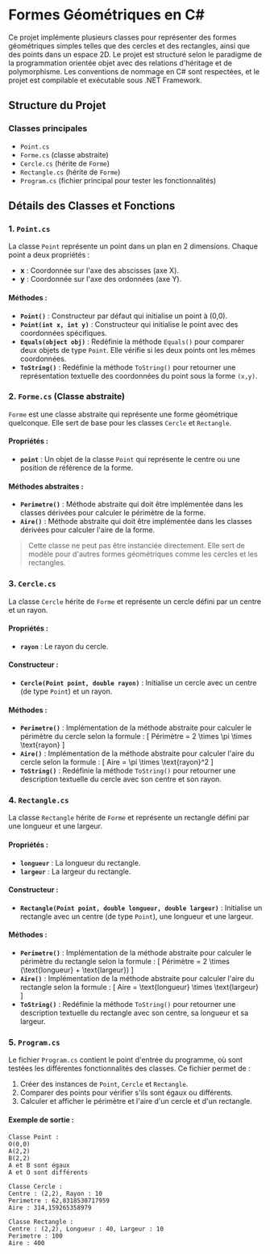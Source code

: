 # Formes Géométriques en C#

Ce projet implémente plusieurs classes pour représenter des formes géométriques simples telles que des cercles et des rectangles, ainsi que des points dans un espace 2D. Le projet est structuré selon le paradigme de la programmation orientée objet avec des relations d'héritage et de polymorphisme. Les conventions de nommage en C# sont respectées, et le projet est compilable et exécutable sous .NET Framework.

## Structure du Projet

### Classes principales

- `Point.cs`
- `Forme.cs` (classe abstraite)
- `Cercle.cs` (hérite de `Forme`)
- `Rectangle.cs` (hérite de `Forme`)
- `Program.cs` (fichier principal pour tester les fonctionnalités)

## Détails des Classes et Fonctions

### 1. `Point.cs`

La classe `Point` représente un point dans un plan en 2 dimensions. Chaque point a deux propriétés :
- **x** : Coordonnée sur l'axe des abscisses (axe X).
- **y** : Coordonnée sur l'axe des ordonnées (axe Y).

#### Méthodes :
- **`Point()`** : Constructeur par défaut qui initialise un point à (0,0).
- **`Point(int x, int y)`** : Constructeur qui initialise le point avec des coordonnées spécifiques.
- **`Equals(object obj)`** : Redéfinie la méthode `Equals()` pour comparer deux objets de type `Point`. Elle vérifie si les deux points ont les mêmes coordonnées.
- **`ToString()`** : Redéfinie la méthode `ToString()` pour retourner une représentation textuelle des coordonnées du point sous la forme `(x,y)`.

### 2. `Forme.cs` (Classe abstraite)

`Forme` est une classe abstraite qui représente une forme géométrique quelconque. Elle sert de base pour les classes `Cercle` et `Rectangle`.

#### Propriétés :
- **`point`** : Un objet de la classe `Point` qui représente le centre ou une position de référence de la forme.

#### Méthodes abstraites :
- **`Perimetre()`** : Méthode abstraite qui doit être implémentée dans les classes dérivées pour calculer le périmètre de la forme.
- **`Aire()`** : Méthode abstraite qui doit être implémentée dans les classes dérivées pour calculer l'aire de la forme.

> Cette classe ne peut pas être instanciée directement. Elle sert de modèle pour d'autres formes géométriques comme les cercles et les rectangles.

### 3. `Cercle.cs`

La classe `Cercle` hérite de `Forme` et représente un cercle défini par un centre et un rayon.

#### Propriétés :
- **`rayon`** : Le rayon du cercle.

#### Constructeur :
- **`Cercle(Point point, double rayon)`** : Initialise un cercle avec un centre (de type `Point`) et un rayon.

#### Méthodes :
- **`Perimetre()`** : Implémentation de la méthode abstraite pour calculer le périmètre du cercle selon la formule : 
  \[
  Périmètre = 2 \times \pi \times \text{rayon}
  \]
- **`Aire()`** : Implémentation de la méthode abstraite pour calculer l'aire du cercle selon la formule :
  \[
  Aire = \pi \times \text{rayon}^2
  \]
- **`ToString()`** : Redéfinie la méthode `ToString()` pour retourner une description textuelle du cercle avec son centre et son rayon.

### 4. `Rectangle.cs`

La classe `Rectangle` hérite de `Forme` et représente un rectangle défini par une longueur et une largeur.

#### Propriétés :
- **`longueur`** : La longueur du rectangle.
- **`largeur`** : La largeur du rectangle.

#### Constructeur :
- **`Rectangle(Point point, double longueur, double largeur)`** : Initialise un rectangle avec un centre (de type `Point`), une longueur et une largeur.

#### Méthodes :
- **`Perimetre()`** : Implémentation de la méthode abstraite pour calculer le périmètre du rectangle selon la formule :
  \[
  Périmètre = 2 \times (\text{longueur} + \text{largeur})
  \]
- **`Aire()`** : Implémentation de la méthode abstraite pour calculer l'aire du rectangle selon la formule :
  \[
  Aire = \text{longueur} \times \text{largeur}
  \]
- **`ToString()`** : Redéfinie la méthode `ToString()` pour retourner une description textuelle du rectangle avec son centre, sa longueur et sa largeur.

### 5. `Program.cs`

Le fichier `Program.cs` contient le point d'entrée du programme, où sont testées les différentes fonctionnalités des classes. Ce fichier permet de :
1. Créer des instances de `Point`, `Cercle` et `Rectangle`.
2. Comparer des points pour vérifier s'ils sont égaux ou différents.
3. Calculer et afficher le périmètre et l'aire d'un cercle et d'un rectangle.

#### Exemple de sortie :

```plaintext
Classe Point :
O(0,0)
A(2,2)
B(2,2)
A et B sont égaux
A et O sont différents

Classe Cercle :
Centre : (2,2), Rayon : 10
Perimetre : 62,8318530717959
Aire : 314,159265358979

Classe Rectangle :
Centre : (2,2), Longueur : 40, Largeur : 10
Perimetre : 100
Aire : 400
